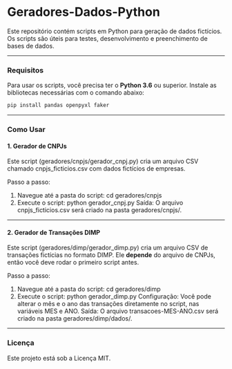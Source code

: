 # Geradores-Dados-Python

Este repositório contém scripts em Python para geração de dados fictícios. Os scripts são úteis para testes, desenvolvimento e preenchimento de bases de dados.

---

### Requisitos

Para usar os scripts, você precisa ter o **Python 3.6** ou superior.
Instale as bibliotecas necessárias com o comando abaixo:

```bash
pip install pandas openpyxl faker
```

---

### Como Usar

#### 1. Gerador de CNPJs
Este script (geradores/cnpjs/gerador_cnpj.py) cria um arquivo CSV chamado cnpjs_ficticios.csv com dados fictícios de empresas.

Passo a passo:
1. Navegue até a pasta do script:
cd geradores/cnpjs
2. Execute o script:
python gerador_cnpj.py
Saída: O arquivo cnpjs_ficticios.csv será criado na pasta geradores/cnpjs/.

---

#### 2. Gerador de Transações DIMP
Este script (geradores/dimp/gerador_dimp.py) cria um arquivo CSV de transações fictícias no formato DIMP. Ele **depende** do arquivo de CNPJs, então você deve rodar o primeiro script antes.

Passo a passo:
1. Navegue até a pasta do script:
cd geradores/dimp
2. Execute o script:
python gerador_dimp.py
Configuração: Você pode alterar o mês e o ano das transações diretamente no script, nas variáveis MES e ANO.
Saída: O arquivo transacoes-MES-ANO.csv será criado na pasta geradores/dimp/dados/.

---

### Licença

Este projeto está sob a Licença MIT.